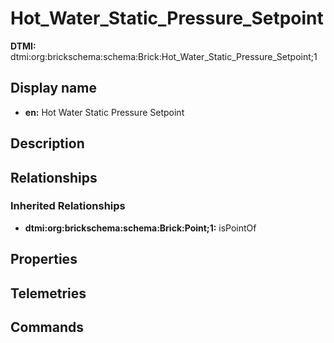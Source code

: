 # Hot_Water_Static_Pressure_Setpoint
**DTMI:** dtmi:org:brickschema:schema:Brick:Hot_Water_Static_Pressure_Setpoint;1
## Display name
- **en:** Hot Water Static Pressure Setpoint
## Description
## Relationships
### Inherited Relationships
* **dtmi:org:brickschema:schema:Brick:Point;1:** isPointOf
## Properties
## Telemetries
## Commands
